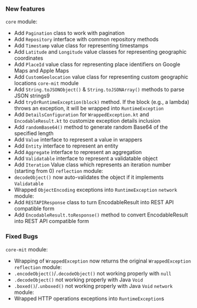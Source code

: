 ### New features
`core` module:
- Add `Pagination` class to work with pagination
- Add `Repository` interface with common repository methods
- Add `Timestamp` value class for representing timestamps
- Add `Latitude` and `Longitude` value classes for representing geographic coordinates
- Add `PlaceId` value class for representing place identifiers on Google Maps and Apple Maps
- Add `CustomGeolocation` value class for representing custom geographic locations
`core-mit` module
- Add `String.toJSONObject()` & `String.toJSONArray()` methods to parse JSON strings9
- Add `tryOrRuntimeException(block)` method. If the block (e.g., a lambda) throws an exception, it will be wrapped into `RuntimeException`
- Add `DetailsConfiguration` for `WrappedException.kt` and `EncodableResult.kt` to customize exception details inclusion
- Add `randomBase64()` method to generate random Base64 of the specified length
- Add `Value` interface to represent a value in wrappers
- Add `Entity` interface to represent an entity
- Add `Aggregate` interface to represent an aggregation
- Add `Validatable` interface to represent a validatable object
- Add `Iteration` Value class which represents an iteration number (starting from 0)
`reflection` module:
- `decodeObject()` now auto-validates the object if it implements `Validatable`
- Wrapped `ObjectEncoding` exceptions into `RuntimeException`
`network` module:
- Add `RESTAPIResponse` class to turn EncodableResult into REST API compatible form
- Add `EncodableResult.toResponse()` method to convert EncodableResult into REST API compatible form
### Fixed Bugs
`core-mit` module:
- Wrapping of `WrappedException` now returns the original `WrappedException`
`reflection` module:
- `.encodeObject()`/`.decodeObject()` not working properly with `null`
- `.decodeObject()` not working properly with Java `Void`
- `.boxed()`/`.unboxed()` not working properly with Java `Void`
`network` module:
- Wrapped HTTP operations exceptions into `RuntimeException`s